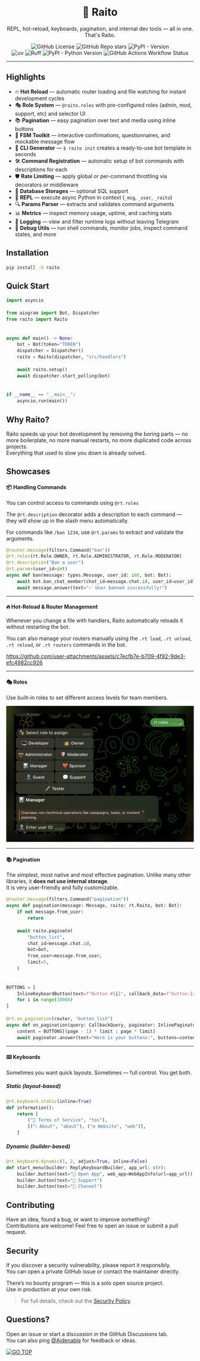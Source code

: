 <div align="center">
    <h1 id="header" align="center">🔦 Raito</h1>
    <p align="center">REPL, hot-reload, keyboards, pagination, and internal dev tools — all in one. That's Raito.</p>
</div>

<div align="center">
<img alt="GitHub License" src="https://img.shields.io/github/license/Aidenable/Raito?style=for-the-badge&labelColor=252622&link=https%3A%2F%2Fgithub.com%2FAidenable%2FRaito%2Fblob%2Fmain%2FLICENSE">
<img alt="GitHub Repo stars" src="https://img.shields.io/github/stars/Aidenable/Raito?style=for-the-badge&labelColor=262422&color=F59937">
<img alt="PyPI - Version" src="https://img.shields.io/pypi/v/raito?style=for-the-badge&labelColor=222226&color=3760F5&link=https%3A%2F%2Fpypi.org%2Fproject%2Fraito%2F">
</div>

<div align="center">
<img alt="uv" src="https://img.shields.io/endpoint?url=https%3A%2F%2Fraw.githubusercontent.com%2Fastral-sh%2Fuv%2Fmain%2Fassets%2Fbadge%2Fv0.json&style=flat-square&labelColor=232226&color=6341AC&link=https%3A%2F%2Fastral.sh%2Fuv">
<img alt="Ruff" src="https://img.shields.io/endpoint?url=https%3A%2F%2Fraw.githubusercontent.com%2Fastral-sh%2Fruff%2Fmain%2Fassets%2Fbadge%2Fv2.json&style=flat-square&labelColor=232226&color=6341AC&link=https%3A%2F%2Fastral.sh%2Fruff">
<img alt="PyPI - Python Version" src="https://img.shields.io/pypi/pyversions/raito?style=flat-square&labelColor=222426&color=19A4F3">
<img alt="GitHub Actions Workflow Status" src="https://img.shields.io/github/actions/workflow/status/Aidenable/Raito/ci.yml?style=flat-square&labelColor=232622">
</div>

---

## Highlights

- 🔥 **Hot Reload** — automatic router loading and file watching for instant development cycles
- 🎭 **Role System** — `@raito.roles` with pre-configured roles (admin, mod, support, etc) and selector UI
- 📚 **Pagination** — easy pagination over text and media using inline buttons
- 💬 **FSM Toolkit** — interactive confirmations, questionnaires, and mockable message flow
- 🚀 **CLI Generator** — `$ raito init` creates a ready-to-use bot template in seconds
- 🛠️ **Command Registration** — automatic setup of bot commands with descriptions for each
- 🛡️ **Rate Limiting** — apply global or per-command throttling via decorators or middleware
- 💾 **Database Storages** — optional SQL support
- 🧪 **REPL** — execute async Python in context (`_msg`, `_user`, `_raito`)
- 🔍 **Params Parser** — extracts and validates command arguments
- 📊 **Metrics** — inspect memory usage, uptime, and caching stats
- 📃 **Logging** — view and filter runtime logs without leaving Telegram
- 🧰 **Debug Utils** — run shell commands, monitor jobs, inspect command states, and more


## Installation

```bash
pip install -U raito
```


## Quick Start

```python
import asyncio

from aiogram import Bot, Dispatcher
from raito import Raito


async def main() -> None:
    bot = Bot(token="TOKEN")
    dispatcher = Dispatcher()
    raito = Raito(dispatcher, "src/handlers")

    await raito.setup()
    await dispatcher.start_polling(bot)


if __name__ == "__main__":
    asyncio.run(main())
```

## Why Raito?

Raito speeds up your bot development by removing the boring parts — no more boilerplate, no more manual restarts, no more duplicated code across projects. \
Everything that used to slow you down is already solved.


## Showcases

#### 📦 Handling Commands

You can control access to commands using `@rt.roles`

The `@rt.description` decorator adds a description to each command — they will show up in the slash menu automatically.

For commands like `/ban 1234`, use `@rt.params` to extract and validate the arguments.

```python
@router.message(filters.Command("ban"))
@rt.roles(rt.Role.OWNER, rt.Role.ADMINISTRATOR, rt.Role.MODERATOR)
@rt.description("Ban a user")
@rt.params(user_id=int)
async def ban(message: types.Message, user_id: int, bot: Bot):
    await bot.ban_chat_member(chat_id=message.chat.id, user_id=user_id)
    await message.answer(text="✅ User banned successfully!")
```

---

#### 🔥 Hot-Reload & Router Management

Whenever you change a file with handlers, Raito automatically reloads it without restarting the bot.

You can also manage your routers manually using the `.rt load`, `.rt unload`, `.rt reload`, or `.rt routers` commands in the bot.

https://github.com/user-attachments/assets/c7ecfb7e-b709-4f92-9de3-efc4982cc926

---

#### 🎭 Roles

Use built-in roles to set different access levels for team members.

<p align="left">
  <img src=".github/assets/roles.png" alt="Roles" width="600">
</p>

---

#### 📚 Pagination

The simplest, most native and most effective pagination. Unlike many other libraries, it **does not use internal storage**. \
It is very user-friendly and fully customizable.

```python
@router.message(filters.Command("pagination"))
async def pagination(message: Message, raito: rt.Raito, bot: Bot):
    if not message.from_user:
        return

    await raito.paginate(
        "button_list",
        chat_id=message.chat.id,
        bot=bot,
        from_user=message.from_user,
        limit=5,
    )


BUTTONS = [
    InlineKeyboardButton(text=f"Button #{i}", callback_data=f"button:{i}")
    for i in range(10000)
]

@rt.on_pagination(router, "button_list")
async def on_pagination(query: CallbackQuery, paginator: InlinePaginator, page: int, limit: int):
    content = BUTTONS[(page - 1) * limit : page * limit]
    await paginator.answer(text="Here is your buttons:", buttons=content)
```

---

#### ⌨️ Keyboards

Sometimes you want quick layouts. Sometimes — full control. You get both.

##### Static (layout-based)
```python
@rt.keyboard.static(inline=True)
def information():
    return [
        ("📄 Terms of Service", "tos"),
        [("ℹ️ About", "about"), ("⚙️ Website", "web")],
    ]
```

##### Dynamic (builder-based)
```python
@rt.keyboard.dynamic(1, 2, adjust=True, inline=False)
def start_menu(builder: ReplyKeyboardBuilder, app_url: str):
    builder.button(text="📱 Open App", web_app=WebAppInfo(url=app_url))
    builder.button(text="💬 Support")
    builder.button(text="📢 Channel")
```

## Contributing

Have an idea, found a bug, or want to improve something? \
Contributions are welcome! Feel free to open an issue or submit a pull request.


## Security

If you discover a security vulnerability, please report it responsibly. \
You can open a private GitHub issue or contact the maintainer directly.

There’s no bounty program — this is a solo open source project. \
Use in production at your own risk.

> For full details, check out the [Security Policy](SECURITY.md).


## Questions?

Open an issue or start a discussion in the GitHub Discussions tab. \
You can also ping [@Aidenable](https://github.com/Aidenable) for feedback or ideas.

[![GO TOP](https://img.shields.io/badge/GO%20TOP-black?style=for-the-badge)](#header)
